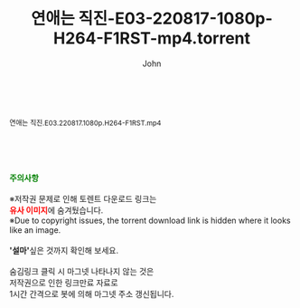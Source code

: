 ﻿---
layout: post
title:  "연애는 직진-E03-220817-1080p-H264-F1RST-mp4.torrent"
author: John
categories: [ 방송/음악 ]
tags: [  ]
image:  
description: "연애는 직진-E03-220817-1080p-H264-F1RST-mp4 torrent 정보 공유"
toc: true
toc_sticky: true
---

<br>
<div class="view-img">
<a class="view_image" href="http://torrentmobile62.com/bbs/view_image.php?fn=%2Fdata%2Ffile%2Fmusic%2F469716874_lGijCMDF_f5704ee644aa009ac0a47e20d2280cd478619226.jpg" target="_blank"><img alt="" class="img-tag" content="http://torrentmobile62.com/data/file/music/469716874_lGijCMDF_f5704ee644aa009ac0a47e20d2280cd478619226.jpg" itemprop="image" src="http://torrentmobile62.com/data/file/music/thumb-469716874_lGijCMDF_f5704ee644aa009ac0a47e20d2280cd478619226_835x2212.jpg"/></a></div><div class="view-content" itemprop="description">
<p><span style="font-size:12px;">연애는 직진.E03.220817.1080p.H264-F1RST.mp4</span> </p> </div>
    
<br><br><br>
<p data-ke-size="size16"><b><span style="color: green;">주의사항</span></b><br /><br />※저작권 문제로 인해 토렌트 다운로드 링크는<br /><b><span style="color: red;">유사 이미지</span></b>에 숨겨뒀습니다.<br />※Due to copyright issues, the torrent download link is hidden where it looks like an image.<br /><br /><b>'설마'</b>싶은 것까지 확인해 보세요.<br /><br />숨김링크 클릭 시 마그넷 나타나지 않는 것은<br />저작권으로 인한 링크만료 자료로<br />1시간 간격으로 봇에 의해 마그넷 주소 갱신됩니다.</p>
